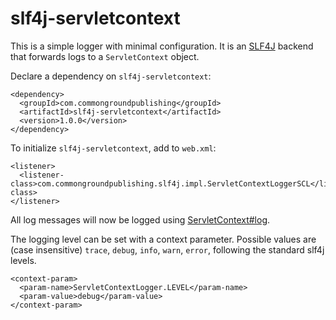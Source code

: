 slf4j-servletcontext
====================

This is a simple logger with minimal configuration.  It is an
[SLF4J](http://www.slf4j.org/) backend that forwards logs to a
`ServletContext` object.

Declare a dependency on `slf4j-servletcontext`:

    <dependency>
      <groupId>com.commongroundpublishing</groupId>
      <artifactId>slf4j-servletcontext</artifactId>
      <version>1.0.0</version>
    </dependency>

To initialize `slf4j-servletcontext`, add to `web.xml`:

    <listener>
      <listener-class>com.commongroundpublishing.slf4j.impl.ServletContextLoggerSCL</listener-class>
    </listener>

All log messages will now be logged using
[ServletContext#log](http://docs.oracle.com/javaee/6/api/javax/servlet/ServletContext.html#log%28java.lang.String,%20java.lang.Throwable%29).

The logging level can be set with a context parameter.  Possible
values are (case insensitive) `trace`, `debug`, `info`, `warn`,
`error`, following the standard slf4j levels.

    <context-param>
      <param-name>ServletContextLogger.LEVEL</param-name>
      <param-value>debug</param-value>
    </context-param>

